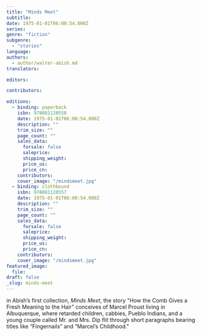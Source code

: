 ```yaml
---
title: "Minds Meet"
subtitle:
date: 1975-01-01T06:00:54.000Z
series:
genre: "fiction"
subgenre:
  - "stories"
language:
authors:
  - author/walter-abish.md
translators:

editors:

contributors:

editions:
  - binding: paperback
    isbn: 978081120558
    date: 1975-01-01T06:00:54.000Z
    description: ""
    trim_size: ""
    page_count: ""
    sales_data:
      forsale: false
      saleprice:
      shipping_weight:
      price_us:
      price_cn:
    contributors:
    cover_image: "/mindsmeet.jpg"
  - binding: clothbound
    isbn: 978081120557
    date: 1975-01-01T06:00:54.000Z
    description: ""
    trim_size: ""
    page_count: ""
    sales_data:
      forsale: false
      saleprice:
      shipping_weight:
      price_us:
      price_cn:
    contributors:
    cover_image: "/mindsmeet.jpg"
featured_image:
  file:
draft: false
_slug: minds-meet
---
```


in Abish’s first collection, _Minds Meet_, the story "How the Comb Gives a Fresh Meaning to the Hair” conceives of Marcel Proust living in Albuquerque, where retarded children, cabbies, Pueblo Indians, and a young couple called Mr. and Mrs. Dip flit through short paragraphs bearing titles like “Fingernails” and “Marcel’s Childhood."

